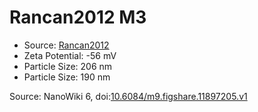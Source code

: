 <a name="material" />

# Rancan2012 M3
<script type="application/ld+json">
  {
    "@context": "https://schema.org/",
    "@type": "ChemicalSubstance",
    "@id": "https://egonw.github.io/nanowiki/nanowiki205.html#material",
    "http://purl.org/dc/terms/conformsTo":
      {
        "@type": "CreativeWork",
        "@id": "https://bioschemas.org/profiles/ChemicalSubstance/0.4-RELEASE/"
      },
    "identfier": "205",
    "name": "Rancan2012 M3",
    "url": "https://egonw.github.io/nanowiki/nanowiki205.html#material",
    "sameAs": "http://127.0.0.1/mediawiki/index.php/Special:URIResolver/Rancan2012_M3"
  }
</script>


* Source: [Rancan2012](articleRancan2012.md)
* Zeta Potential: -56 mV
* Particle Size: 206 nm
* Particle Size: 190 nm


Source: NanoWiki 6, doi:[10.6084/m9.figshare.11897205.v1](https://doi.org/10.6084/m9.figshare.11897205.v1)
